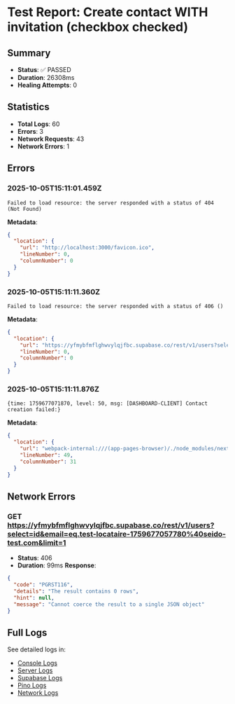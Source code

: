 # Test Report: Create contact WITH invitation (checkbox checked)

## Summary

- **Status**: ✅ PASSED
- **Duration**: 26308ms
- **Healing Attempts**: 0


## Statistics

- **Total Logs**: 60
- **Errors**: 3
- **Network Requests**: 43
- **Network Errors**: 1

## Errors

### 2025-10-05T15:11:01.459Z
```
Failed to load resource: the server responded with a status of 404 (Not Found)
```
**Metadata**:
```json
{
  "location": {
    "url": "http://localhost:3000/favicon.ico",
    "lineNumber": 0,
    "columnNumber": 0
  }
}
```

### 2025-10-05T15:11:11.360Z
```
Failed to load resource: the server responded with a status of 406 ()
```
**Metadata**:
```json
{
  "location": {
    "url": "https://yfmybfmflghwvylqjfbc.supabase.co/rest/v1/users?select=id&email=eq.test-locataire-1759677057780%40seido-test.com&limit=1",
    "lineNumber": 0,
    "columnNumber": 0
  }
}
```

### 2025-10-05T15:11:11.876Z
```
{time: 1759677071870, level: 50, msg: [DASHBOARD-CLIENT] Contact creation failed:}
```
**Metadata**:
```json
{
  "location": {
    "url": "webpack-internal:///(app-pages-browser)/./node_modules/next/dist/client/components/globals/intercept-console-error.js",
    "lineNumber": 49,
    "columnNumber": 31
  }
}
```


## Network Errors

### GET https://yfmybfmflghwvylqjfbc.supabase.co/rest/v1/users?select=id&email=eq.test-locataire-1759677057780%40seido-test.com&limit=1
- **Status**: 406
- **Duration**: 99ms
**Response**:
```json
{
  "code": "PGRST116",
  "details": "The result contains 0 rows",
  "hint": null,
  "message": "Cannot coerce the result to a single JSON object"
}
```


## Full Logs

See detailed logs in:
- [Console Logs](./console.log)
- [Server Logs](./server.log)
- [Supabase Logs](./supabase.log)
- [Pino Logs](./pino.log)
- [Network Logs](./network.log)
